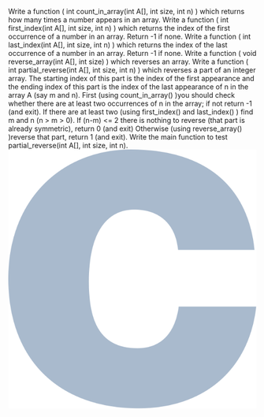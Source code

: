 Write a function ( int count_in_array(int A[], int size, int n) ) which returns how many 
times a number appears in an array.
Write a function ( int first_index(int A[], int size, int n) ) which returns the index of the 
first occurrence of a number in an array. Return -1 if none.
Write a function ( int last_index(int A[], int size, int n) ) which returns the index of the 
last occurrence of a number in an array. Return -1 if none.
Write a function ( void reverse_array(int A[], int size) ) which reverses an array.
Write a function ( int partial_reverse(int A[], int size, int n) ) which reverses a part of 
an integer array. The starting index of this part is the index of the first appearance and the ending index 
of this part is the index of the last appearance of n in the array A (say m and n).
First (using count_in_array() )you should check whether there are at least two occurrences 
of n in the array; if not return -1 (and exit).
If there are at least two (using first_index() and last_index() ) find m and n (n > m > 0).
If (n-m) <= 2 there is nothing to reverse (that part is already symmetric), return 0 (and exit)
Otherwise (using reverse_array() )reverse that part, return 1 (and exit).
Write the main function to test partial_reverse(int A[], int size, int n).
<img src="1.png"/>
